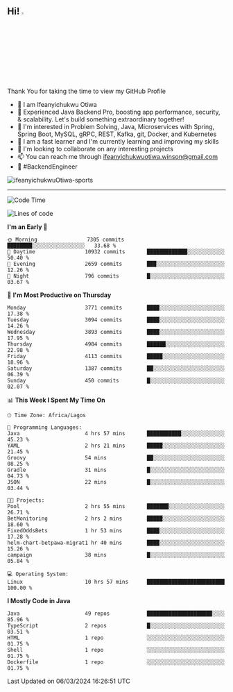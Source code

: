 <!-- BLOG-POST-LIST:START --><!-- BLOG-POST-LIST:END -->

## Hi! <img src="https://media.giphy.com/media/hvRJCLFzcasrR4ia7z/giphy.gif" width="4%"> 

Thank You for taking the time to view my GitHub Profile

- 👋 I am Ifeanyichukwu Otiwa
- 🚀 Experienced Java Backend Pro, boosting app performance, security, & scalability. Let's build something extraordinary together!
- 👀 I'm interested in Problem Solving, Java, Microservices with Spring, Spring Boot, MySQL, gRPC, REST, Kafka, git, Docker, and Kubernetes
- 🌱 I am a fast learner and I'm currently learning and improving my skills
- 💞️ I'm looking to collaborate on any interesting projects
- 📫 You can reach me through ifeanyichukwuotiwa.winson@gmail.com
- 🚀 #BackendEngineer

<p align="left" marginTop="10px"> <img src="https://komarev.com/ghpvc/?username=ifeanyichukwuOtiwa-sports&label=Profile%20views&color=0e75b6&style=for-the-badge" alt="ifeanyichukwuOtiwa-sports" /> </p>

***

<!--START_SECTION:waka-->
![Code Time](http://img.shields.io/badge/Code%20Time-2%2C294%20hrs%2017%20mins-blue)

![Lines of code](https://img.shields.io/badge/From%20Hello%20World%20I%27ve%20Written-4.6%20million%20lines%20of%20code-blue)

**I'm an Early 🐤** 

```text
🌞 Morning                7305 commits        ████████░░░░░░░░░░░░░░░░░   33.68 % 
🌆 Daytime                10932 commits       █████████████░░░░░░░░░░░░   50.40 % 
🌃 Evening                2659 commits        ███░░░░░░░░░░░░░░░░░░░░░░   12.26 % 
🌙 Night                  796 commits         █░░░░░░░░░░░░░░░░░░░░░░░░   03.67 % 
```
📅 **I'm Most Productive on Thursday** 

```text
Monday                   3771 commits        ████░░░░░░░░░░░░░░░░░░░░░   17.38 % 
Tuesday                  3094 commits        ████░░░░░░░░░░░░░░░░░░░░░   14.26 % 
Wednesday                3893 commits        ████░░░░░░░░░░░░░░░░░░░░░   17.95 % 
Thursday                 4984 commits        ██████░░░░░░░░░░░░░░░░░░░   22.98 % 
Friday                   4113 commits        █████░░░░░░░░░░░░░░░░░░░░   18.96 % 
Saturday                 1387 commits        ██░░░░░░░░░░░░░░░░░░░░░░░   06.39 % 
Sunday                   450 commits         █░░░░░░░░░░░░░░░░░░░░░░░░   02.07 % 
```


📊 **This Week I Spent My Time On** 

```text
🕑︎ Time Zone: Africa/Lagos

💬 Programming Languages: 
Java                     4 hrs 57 mins       ███████████░░░░░░░░░░░░░░   45.23 % 
YAML                     2 hrs 21 mins       █████░░░░░░░░░░░░░░░░░░░░   21.45 % 
Groovy                   54 mins             ██░░░░░░░░░░░░░░░░░░░░░░░   08.25 % 
Gradle                   31 mins             █░░░░░░░░░░░░░░░░░░░░░░░░   04.73 % 
JSON                     22 mins             █░░░░░░░░░░░░░░░░░░░░░░░░   03.44 % 

🐱‍💻 Projects: 
Pool                     2 hrs 55 mins       ███████░░░░░░░░░░░░░░░░░░   26.71 % 
BetMonitoring            2 hrs 2 mins        █████░░░░░░░░░░░░░░░░░░░░   18.60 % 
FixedOddsBets            1 hr 53 mins        ████░░░░░░░░░░░░░░░░░░░░░   17.28 % 
helm-chart-betpawa-migrat1 hr 40 mins        ████░░░░░░░░░░░░░░░░░░░░░   15.26 % 
campaign                 38 mins             █░░░░░░░░░░░░░░░░░░░░░░░░   05.84 % 

💻 Operating System: 
Linux                    10 hrs 57 mins      █████████████████████████   100.00 % 
```

**I Mostly Code in Java** 

```text
Java                     49 repos            █████████████████████░░░░   85.96 % 
TypeScript               2 repos             █░░░░░░░░░░░░░░░░░░░░░░░░   03.51 % 
HTML                     1 repo              ░░░░░░░░░░░░░░░░░░░░░░░░░   01.75 % 
Shell                    1 repo              ░░░░░░░░░░░░░░░░░░░░░░░░░   01.75 % 
Dockerfile               1 repo              ░░░░░░░░░░░░░░░░░░░░░░░░░   01.75 % 
```




 Last Updated on 06/03/2024 16:26:51 UTC
<!--END_SECTION:waka-->

<!--
<p align="center">
![trophy](https://github-profile-trophy.vercel.app/?username=ifeanyichukwuOtiwa-sports&theme=onedark) (https://github.com/ryo-ma/github-profile-trophy)
</p>
-->

<!---
ifeanyi-otiwa/ifeanyi-otiwa is a ✨ special ✨ repository because its `README.md` (this file) appears on your GitHub profile.
You can click the Preview link to take a look at your changes.
--->
